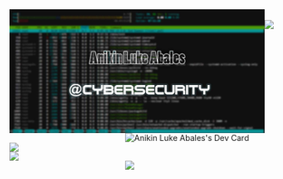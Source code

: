 <img align="left" src="https://github.com/abalesluke/abalesluke/blob/main/image.png?raw=true" width="450">
<a href="https://app.daily.dev/AL104_Ninja">
  <img align="right" src="https://api.daily.dev/devcards/3620b7d20bce465e9c56666a746435bf.png?r=s9m" width="300" alt="Anikin Luke Abales's Dev Card"/>
</a>

<br>
<a href="https://anikinlukeabales.ninja">
  <img src="https://github-profile-trophy.vercel.app/?username=abalesluke&theme=onedark" width="450" align="left">
</a>

<a>
 <img align="left" width="450" src="https://github-readme-stats.vercel.app/api?username=abalesluke&show_icons=true&theme=radical">
</a>
<a>
 <img align="right" width="300" src="https://github-readme-stats.vercel.app/api/top-langs?username=abalesluke&show_icons=true&theme=radical">
</a>
<a href="https://github.com/abalesluke/Ninja-PSW">
  <img align="center" width="450" src="https://github-readme-stats.vercel.app/api/pin/?username=abalesluke&repo=Ninja-PSW&title_color=ffffff&text_color=c9cacc&icon_color=2bbc8a&bg_color=141321" />
</a> 

